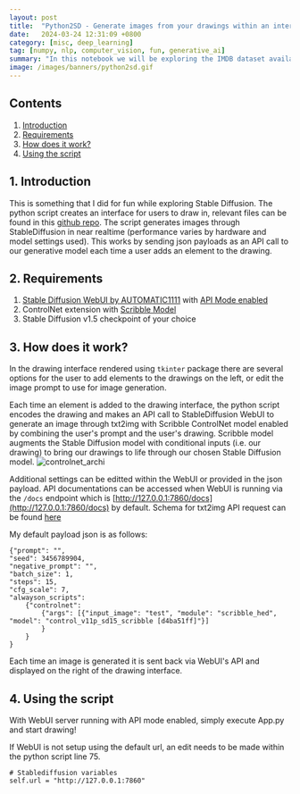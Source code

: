 ```yaml
---
layout: post
title:  "Python2SD - Generate images from your drawings within an interface"
date:   2024-03-24 12:31:09 +0800
category: [misc, deep_learning]
tag: [numpy, nlp, computer_vision, fun, generative_ai]
summary: "In this notebook we will be exploring the IMDB dataset available on Kaggle, containing 50,000 reviews categorised as either positive or negative reviews. A text classification model will then be fine-tuned over DistilBERT and evaluated."
image: /images/banners/python2sd.gif
---
```


## Contents
1. [Introduction](#intro)
2. [Requirements](#req)
3. [How does it work?](#how)
4. [Using the script](#using)

<a id='intro'></a>
## 1. Introduction
This is something that I did for fun while exploring Stable Diffusion. The python script creates an interface for users to draw in, relevant files can be found in this [github repo](https://github.com/wenhao7/Python2SD). The script generates images through StableDiffusion in near realtime (performance varies by hardware and model settings used). This works by sending json payloads as an API call to our generative model each time a user adds an element to the drawing.

<a id='req'></a>
## 2. Requirements
1. [Stable Diffusion WebUI by AUTOMATIC1111](https://github.com/AUTOMATIC1111/stable-diffusion-webui) with [API Mode enabled](https://github.com/AUTOMATIC1111/stable-diffusion-webui/wiki/API)
2. ControlNet extension with [Scribble Model](https://huggingface.co/lllyasviel/ControlNet-v1-1/tree/main)
3. Stable Diffusion v1.5 checkpoint of your choice

<a id='how'></a>
## 3. How does it work?
In the drawing interface rendered using `tkinter` package there are several options for the user to add elements to the drawings on the left, or edit the image prompt to use for image generation.

Each time an element is added to the drawing interface, the python script encodes the drawing and makes an API call to StableDiffusion WebUI to generate an image through txt2img with Scribble ControlNet model enabled by combining the user's prompt and the user's drawing. Scribble model augments the Stable Diffusion model with conditional inputs (i.e. our drawing) to bring our drawings to life through our chosen Stable Diffusion model.
![controlnet_archi](https://huggingface.co/lllyasviel/control_v11p_sd15_scribble/resolve/main/sd.png)

Additional settings can be editted within the WebUI or provided in the json payload. API documentations can be accessed when WebUI is running via the `/docs` endpoint which is [http://127.0.0.1:7860/docs](http://127.0.0.1:7860/docs) by default. Schema for txt2img API request can be found [here](http://127.0.0.1:7860/docs#/default/text2imgapi_sdapi_v1_txt2img_post)

My default payload json is as follows:
```
{"prompt": "", 
"seed": 3456789904, 
"negative_prompt": "", 
"batch_size": 1, 
"steps": 15, 
"cfg_scale": 7, 
"alwayson_scripts": 
    {"controlnet": 
        {"args": [{"input_image": "test", "module": "scribble_hed", "model": "control_v11p_sd15_scribble [d4ba51ff]"}]
        }
    }
}
```

Each time an image is generated it is sent back via WebUI's API and displayed on the right of the drawing interface.

<a id='using'></a>
## 4. Using the script
With WebUI server running with API mode enabled, simply execute App.py and start drawing!

If WebUI is not setup using the default url, an edit needs to be made within the python script line 75.
```
# Stablediffusion variables
self.url = "http://127.0.0.1:7860"
```

